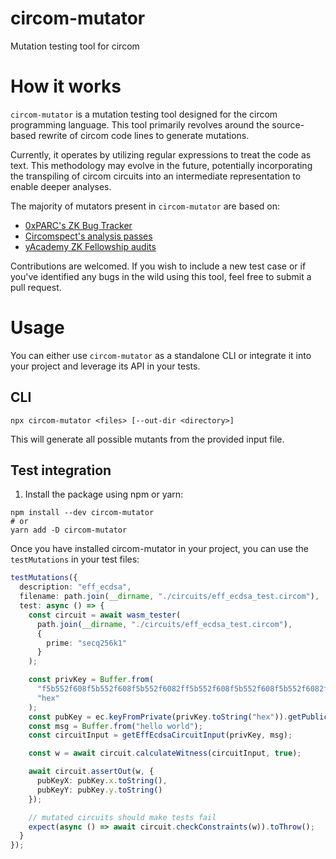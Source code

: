 # circom-mutator

Mutation testing tool for circom

# How it works

`circom-mutator` is a mutation testing tool designed for the circom programming language. This tool primarily revolves around the source-based rewrite of circom code lines to generate mutations.


Currently, it operates by utilizing regular expressions to treat the code as text. This methodology may evolve in the future, potentially incorporating the transpiling of circom circuits into an intermediate representation to enable deeper analyses.

The majority of mutators present in `circom-mutator` are based on:

- [0xPARC's ZK Bug Tracker](https://github.com/0xPARC/zk-bug-tracker#dark-forest-1)
- [Circomspect's analysis passes](https://github.com/trailofbits/circomspect/blob/main/doc/analysis_passes.md)
- [yAcademy ZK Fellowship audits](https://github.com/zBlock-1)


Contributions are welcomed. If you wish to include a new test case or if you've identified any bugs in the wild using this tool, feel free to submit a pull request.

# Usage

You can either use `circom-mutator` as a standalone CLI or integrate it into your project and leverage its API in your tests. 

## CLI

```
npx circom-mutator <files> [--out-dir <directory>]
```

This will generate all possible mutants from the provided input file.

## Test integration

1. Install the package using npm or yarn:

```
npm install --dev circom-mutator
# or
yarn add -D circom-mutator
```

Once you have installed circom-mutator in your project, you can use the `testMutations` in your test files:

```typescript
testMutations({
  description: "eff_ecdsa",
  filename: path.join(__dirname, "./circuits/eff_ecdsa_test.circom"),
  test: async () => {
    const circuit = await wasm_tester(
      path.join(__dirname, "./circuits/eff_ecdsa_test.circom"),
      {
        prime: "secq256k1"
      }
    );

    const privKey = Buffer.from(
      "f5b552f608f5b552f608f5b552f6082ff5b552f608f5b552f608f5b552f6082f",
      "hex"
    );
    const pubKey = ec.keyFromPrivate(privKey.toString("hex")).getPublic();
    const msg = Buffer.from("hello world");
    const circuitInput = getEffEcdsaCircuitInput(privKey, msg);

    const w = await circuit.calculateWitness(circuitInput, true);

    await circuit.assertOut(w, {
      pubKeyX: pubKey.x.toString(),
      pubKeyY: pubKey.y.toString()
    });

    // mutated circuits should make tests fail
    expect(async () => await circuit.checkConstraints(w)).toThrow();
  }
});
```